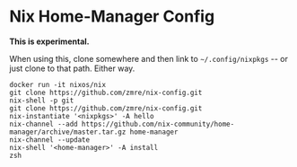 # Nix Home-Manager Config

**This is experimental.**

When using this, clone somewhere and then link to `~/.config/nixpkgs` -- or just clone to that path. Either way.

```
docker run -it nixos/nix
git clone https://github.com/zmre/nix-config.git
nix-shell -p git
git clone https://github.com/zmre/nix-config.git
nix-instantiate '<nixpkgs>' -A hello
nix-channel --add https://github.com/nix-community/home-manager/archive/master.tar.gz home-manager
nix-channel --update
nix-shell '<home-manager>' -A install
zsh
```
